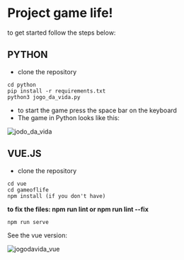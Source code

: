 # **Project  game life!**
to get started follow the steps below:

## PYTHON
* clone the repository
``` 
cd python
pip install -r requirements.txt
python3 jogo_da_vida.py
```
* to start the game press the space bar on the keyboard
* The game in Python looks like this:

![jodo_da_vida](https://user-images.githubusercontent.com/104364324/209416956-0261e188-df24-4dad-8d5a-55b99939b33d.gif)

## VUE.JS
* clone the repository
```
cd vue
cd gameoflife
npm install (if you don't have)
```
 **to fix the files: npm run lint or npm run lint --fix**
 ```
 npm run serve
 ```

See the vue version:

![jogodavida_vue](https://user-images.githubusercontent.com/104364324/209827355-1f1b46c7-f26f-4c52-854b-fb36d5a5b000.gif)

